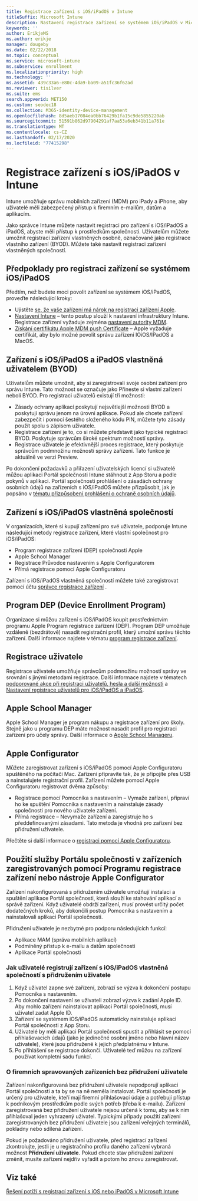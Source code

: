 ```yaml
---
title: Registrace zařízení s iOS/iPadOS v Intune
titleSuffix: Microsoft Intune
description: Nastavení registrace zařízení se systémem iOS/iPadOS v Microsoft Intune.
keywords: ''
author: ErikjeMS
ms.author: erikje
manager: dougeby
ms.date: 02/22/2018
ms.topic: conceptual
ms.service: microsoft-intune
ms.subservice: enrollment
ms.localizationpriority: high
ms.technology: ''
ms.assetid: 439c33a6-e80c-4da9-ba09-a51fc36f62ad
ms.reviewer: tisilver
ms.suite: ems
search.appverid: MET150
ms.custom: seodec18
ms.collection: M365-identity-device-management
ms.openlocfilehash: 8d5aeb17084ea0bb76429b1fa15c9de5855220ab
ms.sourcegitcommit: 51591b862d97904291af7aa53a6eb341b11a761e
ms.translationtype: MT
ms.contentlocale: cs-CZ
ms.lasthandoff: 02/17/2020
ms.locfileid: "77415298"
---
```

# <a name="enroll-iosipados-devices-in-intune"></a>Registrace zařízení s iOS/iPadOS v Intune

Intune umožňuje správu mobilních zařízení (MDM) pro iPady a iPhone, aby uživatelé měli zabezpečený přístup k firemním e-mailům, datům a aplikacím.

Jako správce Intune můžete nastavit registraci pro zařízení s iOS/iPadOS a iPadOS, abyste měli přístup k prostředkům společnosti. Uživatelům můžete umožnit registraci zařízení vlastněných osobně, označované jako registrace vlastního zařízení (BYOD). Můžete také nastavit registraci zařízení vlastněných společností.

## <a name="prerequisites-for-iosipados-enrollment"></a>Předpoklady pro registraci zařízení se systémem iOS/iPadOS

Předtím, než budete moci povolit zařízení se systémem iOS/iPadOS, proveďte následující kroky:

- Ujistěte [se, že vaše zařízení má nárok na registraci zařízení Apple](https://support.apple.com/en-us/HT204142#eligibility).
- [Nastavení Intune](../fundamentals/setup-steps.md) – tento postup slouží k nastavení infrastruktury Intune. Registrace zařízení vyžaduje zejména [nastavení autority MDM](../fundamentals/mdm-authority-set.md).
- [Získání certifikátu Apple MDM push Certificate](apple-mdm-push-certificate-get.md) – Apple vyžaduje certifikát, aby bylo možné povolit správu zařízení IOiOS/IPadOS a MacOS.

## <a name="user-owned-iosipados-and-ipados-devices-byod"></a>Zařízení s iOS/iPadOS a iPadOS vlastněná uživatelem (BYOD)

Uživatelům můžete umožnit, aby si zaregistrovali svoje osobní zařízení pro správu Intune. Tato možnost se označuje jako Přineste si vlastní zařízení neboli BYOD. Pro registraci uživatelů existují tři možnosti:
- Zásady ochrany aplikací poskytují nejsvětlejší možnosti BYOD a poskytují správu jenom na úrovni aplikace. Pokud ale chcete zařízení zabezpečit i pomocí šestého složeného kódu PIN, můžete tyto zásady použít spolu s zápisem uživatele.
- Registrace zařízení je to, co si můžete představit jako typické registraci BYOD. Poskytuje správcům široké spektrum možností správy.
- Registrace uživatele je efektivnější proces registrace, který poskytuje správcům podmnožinu možností správy zařízení. Tato funkce je aktuálně ve verzi Preview. 

Po dokončení požadavků a přiřazení uživatelských licencí si uživatelé můžou aplikaci Portál společnosti Intune stáhnout z App Storu a podle pokynů v aplikaci. Portál společnosti prohlášení o zásadách ochrany osobních údajů na zařízeních s iOS/iPadOS můžete přizpůsobit, jak je popsáno v [tématu přizpůsobení prohlášení o ochraně osobních údajů](../apps/company-portal-app.md#privacy-statement-customization).

## <a name="company-owned-iosipados-devices"></a>Zařízení s iOS/iPadOS vlastněná společností

V organizacích, které si kupují zařízení pro své uživatele, podporuje Intune následující metody registrace zařízení, které vlastní společnost pro iOS/iPadOS:

- Program registrace zařízení (DEP) společnosti Apple
- Apple School Manager
- Registrace Průvodce nastavením s Apple Configuratorem
- Přímá registrace pomocí Apple Configuratoru

Zařízení s iOS/iPadOS vlastněná společností můžete také zaregistrovat pomocí účtu [správce registrace zařízení](device-enrollment-manager-enroll.md) .

## <a name="device-enrollment-program"></a>Program DEP (Device Enrollment Program)

Organizace si můžou zařízení s iOS/iPadOS koupit prostřednictvím programu Apple Program registrace zařízení (DEP). Program DEP umožňuje vzdáleně (bezdrátově) nasadit registrační profil, který umožní správu těchto zařízení. Další informace najdete v tématu [program registrace zařízení](device-enrollment-program-enroll-ios.md).

## <a name="user-enrollment"></a>Registrace uživatele
Registrace uživatele umožňuje správcům podmnožinu možností správy ve srovnání s jinými metodami registrace. Další informace najdete v tématech [podporované akce při registraci uživatelů, hesla a další možnosti](ios-user-enrollment-supported-actions.md) a [Nastavení registrace uživatelů pro iOS/iPadOS a iPadOS](ios-user-enrollment.md).

## <a name="apple-school-manager"></a>Apple School Manager

Apple School Manager je program nákupu a registrace zařízení pro školy. Stejně jako u programu DEP máte možnost nasadit profil pro registraci zařízení pro účely správy. Další informace o [Apple School Manageru](apple-school-manager-set-up-ios.md).

## <a name="apple-configurator"></a>Apple Configurator

Můžete zaregistrovat zařízení s iOS/iPadOS pomocí Apple Configuratoru spuštěného na počítači Mac. Zařízení připravíte tak, že je připojíte přes USB a nainstalujete registrační profil. Zařízení můžete pomocí Apple Configuratoru registrovat dvěma způsoby:

- Registrace pomocí Pomocníka s nastavením – Vymaže zařízení, připraví ho ke spuštění Pomocníka s nastavením a nainstaluje zásady společnosti pro nového uživatele zařízení.
- Přímá registrace – Nevymaže zařízení a zaregistruje ho s předdefinovanými zásadami. Tato metoda je vhodná pro zařízení bez přidružení uživatele.

Přečtěte si další informace o [registraci pomocí Apple Configuratoru](apple-configurator-enroll-ios.md).

## <a name="use-the-company-portal-on-dep-enrolled-or-apple-configurator-enrolled-devices"></a>Použití služby Portálu společnosti v zařízeních zaregistrovaných pomocí Programu registrace zařízení nebo nástroje Apple Configurator

Zařízení nakonfigurovaná s přidružením uživatele umožňují instalaci a spuštění aplikace Portál společnosti, která slouží ke stahování aplikací a správě zařízení. Když uživatelé obdrží zařízení, musí provést určitý počet dodatečných kroků, aby dokončili postup Pomocníka s nastavením a nainstalovali aplikaci Portál společnosti.

Přidružení uživatele je nezbytné pro podporu následujících funkcí:

- Aplikace MAM (správa mobilních aplikací)
- Podmíněný přístup k e-mailu a datům společnosti
- Aplikace Portál společnosti

### <a name="how-users-enroll-corporate-owned-iosipados-devices-with-user-affinity"></a>Jak uživatelé registrují zařízení s iOS/iPadOS vlastněná společností s přidružením uživatele

1. Když uživatel zapne své zařízení, zobrazí se výzva k dokončení postupu Pomocníka s nastavením.
2. Po dokončení nastavení se uživateli zobrazí výzva k zadání Apple ID. Aby mohlo zařízení nainstalovat aplikaci Portál společnosti, musí uživatel zadat Apple ID.
3. Zařízení se systémem iOS/iPadOS automaticky nainstaluje aplikaci Portál společnosti z App Storu.
4. Uživatelé by měli aplikaci Portál společnosti spustit a přihlásit se pomocí přihlašovacích údajů (jako je jedinečné osobní jméno nebo hlavní název uživatele), které jsou přidružené k jejich předplatnému v Intune.
5. Po přihlášení se registrace dokončí. Uživatelé teď můžou na zařízení používat kompletní sadu funkcí.

### <a name="about-corporate-owned-managed-devices-with-no-user-affinity"></a>O firemních spravovaných zařízeních bez přidružení uživatele

Zařízení nakonfigurovaná bez přidružení uživatele nepodporují aplikaci Portál společnosti a ta by se na ně neměla instalovat. Portál společnosti je určený pro uživatele, kteří mají firemní přihlašovací údaje a potřebují přístup k podnikovým prostředkům podle svých potřeb (třeba k e-mailu). Zařízení zaregistrovaná bez přidružení uživatele nejsou určená k tomu, aby se k nim přihlašoval jeden vyhrazený uživatel. Typickými případy použití zařízení zaregistrovaných bez přidružení uživatele jsou zařízení veřejných terminálů, pokladny nebo sdílená zařízení.

Pokud je požadováno přidružení uživatele, před registrací zařízení zkontrolujte, jestli je u registračního profilu daného zařízení vybraná možnost **Přidružení uživatele**. Pokud chcete stav přidružení zařízení změnit, musíte zařízení nejdřív vyřadit a potom ho znovu zaregistrovat.

## <a name="see-also"></a>Viz také

[Řešení potíží s registrací zařízení s iOS nebo iPadOS v Microsoft Intune](https://support.microsoft.com/help/4039809)
